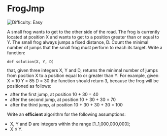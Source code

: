 
# FrogJmp

![Difficulty: Easy](https://img.shields.io/badge/Difficulty-Easy-green)

A small frog wants to get to the other side of the road. The frog is currently located at position X and wants to get to a position greater than or equal to Y. The small frog always jumps a fixed distance, D.
Count the minimal number of jumps that the small frog must perform to reach its target.
Write a function:
<p style="font-family: monospace; font-size: 9pt; display: block; white-space: pre-wrap"><tt>def solution(X, Y, D)</tt></p>
that, given three integers X, Y and D, returns the minimal number of jumps from position X to a position equal to or greater than Y.
For example, given:
  X = 10
  Y = 85
  D = 30
the function should return 3, because the frog will be positioned as follows:
<ul style="margin: 10px;padding: 0px;"><li>after the first jump, at position 10 + 30 = 40</li>
<li>after the second jump, at position 10 + 30 + 30 = 70</li>
<li>after the third jump, at position 10 + 30 + 30 + 30 = 100</li>
</ul>

Write an <b><b>efficient</b></b> algorithm for the following assumptions:
<ul style="margin: 10px;padding: 0px;"><li>X, Y and D are integers within the range [<span class="number">1</span>..<span class="number">1,000,000,000</span>];</li>
<li>X ≤ Y.</li>
</ul>


